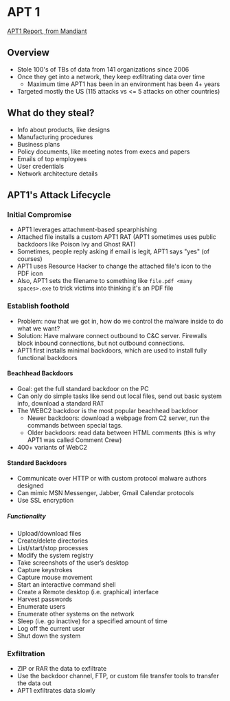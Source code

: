 # APT 1

[APT1 Report, from Mandiant](https://www.fireeye.com/content/dam/fireeye-www/services/pdfs/mandiant-apt1-report.pdf)

## Overview

- Stole 100's of TBs of data from 141 organizations since 2006
- Once they get into a network, they keep exfiltrating data over time
  - Maximum time APT1 has been in an environment has been 4+ years
- Targeted mostly the US (115 attacks vs <= 5 attacks on other countries)

## What do they steal?

- Info about products, like designs
- Manufacturing procedures
- Business plans
- Policy documents, like meeting notes from execs and papers
- Emails of top employees
- User credentials
- Network architecture details

## APT1's Attack Lifecycle

### Initial Compromise

- APT1 leverages attachment-based spearphishing
- Attached file installs a custom APT1 RAT (APT1 sometimes uses public backdoors like Poison Ivy and Ghost RAT)
- Sometimes, people reply asking if email is legit, APT1 says "yes" (of courses)
- APT1 uses Resource Hacker to change the attached file's icon to the PDF icon
- Also, APT1 sets the filename to something like `file.pdf <many spaces>.exe` to trick victims into thinking it's an PDF file

### Establish foothold

- Problem: now that we got in, how do we control the malware inside to do what we want?
- Solution: Have malware connect outbound to C&C server. Firewalls block inbound connections, but not outbound connections.
- APT1 first installs minimal backdoors, which are used to install fully functional backdoors

#### Beachhead Backdoors

- Goal: get the full standard backdoor on the PC
- Can only do simple tasks like send out local files, send out basic system info, download a standard RAT
- The WEBC2 backdoor is the most popular beachhead backdoor
  - Newer backdoors: download a webpage from C2 server, run the commands between special tags.
  - Older backdoors: read data between HTML comments (this is why APT1 was called Comment Crew)
- 400+ variants of WebC2

#### Standard Backdoors

- Communicate over HTTP or with custom protocol malware authors designed
- Can mimic MSN Messenger, Jabber, Gmail Calendar protocols
- Use SSL encryption

##### Functionality

- Upload/download files
- Create/delete directories
- List/start/stop processes
- Modify the system registry
- Take screenshots of the user’s desktop
- Capture keystrokes
- Capture mouse movement
- Start an interactive command shell
- Create a Remote desktop (i.e. graphical) interface
- Harvest passwords
- Enumerate users
- Enumerate other systems on the network
- Sleep (i.e. go inactive) for a specified amount of time
- Log off the current user
- Shut down the system

### Exfiltration

- ZIP or RAR the data to exfiltrate
- Use the backdoor channel, FTP, or custom file transfer tools to transfer the data out
- APT1 exfiltrates data slowly
